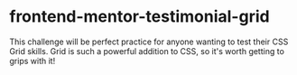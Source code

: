 # frontend-mentor-testimonial-grid
This challenge will be perfect practice for anyone wanting to test their CSS Grid skills. Grid is such a powerful addition to CSS, so it's worth getting to grips with it!

